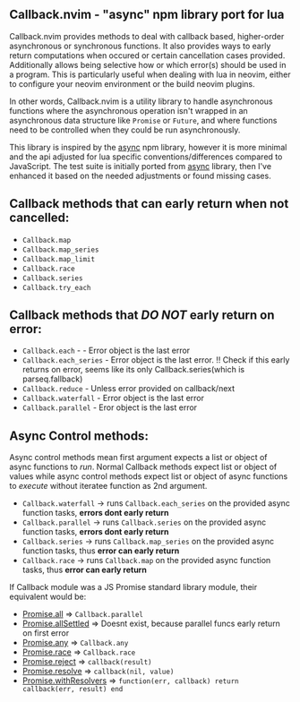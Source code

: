## Callback.nvim - "async" npm library port for lua

Callback.nvim provides methods to deal with callback based, higher-order asynchronous or synchronous functions. It also
provides ways to early return computations when occured or certain cancellation cases provided. Additionally allows
being selective how or which error(s) should be used in a program. This is particularly useful when dealing with lua
in neovim, either to configure your neovim environment or the build neovim plugins.

In other words, Callback.nvim is a utility library to handle asynchronous functions where the asynchronous operation
isn't wrapped in an asynchronous data structure like `Promise` or `Future`, and where functions need to be controlled
when they could be run asynchronously.

This library is inspired by the [async](https://www.npmjs.com/package/async) npm library, however it is more minimal 
and the api adjusted for lua specific conventions/differences compared to JavaScript. The test suite is initially ported 
from [async](https://www.npmjs.com/package/async) library, then I've enhanced it based on the needed adjustments or 
found missing cases. 

## Callback methods that can early return when not cancelled:

- `Callback.map`
- `Callback.map_series`
- `Callback.map_limit`
- `Callback.race`
- `Callback.series`
- `Callback.try_each`

## Callback methods that *DO NOT* early return on error:

- `Callback.each` - - Error object is the last error
- `Callback.each_series` - Error object is the last error. !! Check if this early returns on error, seems like its only Callback.series(which is parseq.fallback)
- `Callback.reduce` - Unless error provided on callback/next
- `Callback.waterfall` - Error object is the last error
- `Callback.parallel` - Eror object is the last error

## Async Control methods:

Async control methods mean first argument expects a list or object of async functions to *run*. Normal Callback methods
expect list or object of values while async control methods expect list or object of async functions to *execute* 
without iteratee function as 2nd argument.

- `Callback.waterfall` -> runs `Callback.each_series` on the provided async function tasks, **errors dont early return**
- `Callback.parallel` -> runs `Callback.series` on the provided async function tasks, **errors dont early return**
- `Callback.series` -> runs `Callback.map_series` on the provided async function tasks, thus **error can early return**
- `Callback.race` -> runs `Callback.map` on the provided async function tasks, thus **error can early return**


If Callback module was a JS Promise standard library module, their equivalent would be:

- [Promise.all](https://developer.mozilla.org/en-US/docs/Web/JavaScript/Reference/Global_Objects/Promise/all) => `Callback.parallel`
- [Promise.allSettled](https://developer.mozilla.org/en-US/docs/Web/JavaScript/Reference/Global_Objects/Promise/allSettled) => Doesnt exist, because parallel funcs early return on first error
- [Promise.any](https://developer.mozilla.org/en-US/docs/Web/JavaScript/Reference/Global_Objects/Promise/any) => `Callback.any`
- [Promise.race](https://developer.mozilla.org/en-US/docs/Web/JavaScript/Reference/Global_Objects/Promise/race) => `Callback.race`
- [Promise.reject](https://developer.mozilla.org/en-US/docs/Web/JavaScript/Reference/Global_Objects/Promise/reject) => `callback(result)`
- [Promise.resolve](https://developer.mozilla.org/en-US/docs/Web/JavaScript/Reference/Global_Objects/Promise/resolve) => `callback(nil, value)`
- [Promise.withResolvers](https://developer.mozilla.org/en-US/docs/Web/JavaScript/Reference/Global_Objects/Promise/resolve) => `function(err, callback) return callback(err, result) end`
